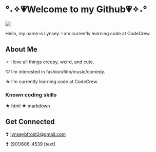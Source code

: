 # °˖✧💗Welcome to my Github💗✧˖°
![](https://i.pinimg.com/originals/1c/42/9f/1c429f5cfb7e148e2802e57f8574e4bf.gif) 
 
Hello, my name is Lynsey. I am currently learning code at CodeCrew.
## About Me
✧  I love all things creepy, weird, and cute.

♡  I’m interested in fashion/film/music/comedy.

☆  I’m currently learning code at CodeCrew.
### Known coding skills
 ★ html  ★ markdown
 ## Get Connected
❣ lynseybfrost2@gmail.com

❣ (901)606-4539 [text]

<!---
Lynsey98/Lynsey98 is a ✨ special ✨ repository because its `README.md` (this file) appears on your GitHub profile.
You can click the Preview link to take a look at your changes.
--->
